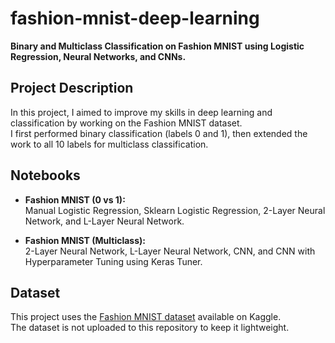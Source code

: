 # fashion-mnist-deep-learning
**Binary and Multiclass Classification on Fashion MNIST using Logistic Regression, Neural Networks, and CNNs.**

## Project Description
In this project, I aimed to improve my skills in deep learning and classification by working on the Fashion MNIST dataset.  
I first performed binary classification (labels 0 and 1), then extended the work to all 10 labels for multiclass classification.

## Notebooks

- **Fashion MNIST (0 vs 1):**  
  Manual Logistic Regression, Sklearn Logistic Regression, 2-Layer Neural Network, and L-Layer Neural Network.

- **Fashion MNIST (Multiclass):**  
  2-Layer Neural Network, L-Layer Neural Network, CNN, and CNN with Hyperparameter Tuning using Keras Tuner.

## Dataset
This project uses the [Fashion MNIST dataset](https://www.kaggle.com/datasets/zalando-research/fashionmnist) available on Kaggle.  
The dataset is not uploaded to this repository to keep it lightweight.
